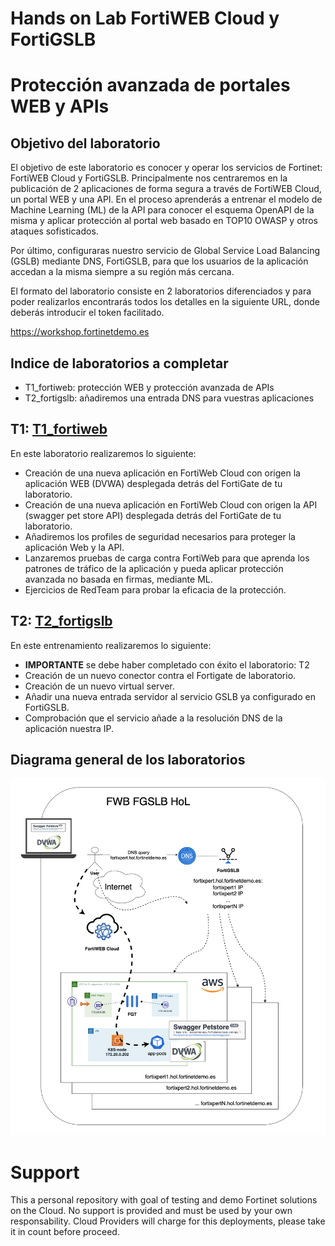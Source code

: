 # Hands on Lab FortiWEB Cloud y FortiGSLB
# Protección avanzada de portales WEB y APIs
## Objetivo del laboratorio
El objetivo de este laboratorio es conocer y operar los servicios de Fortinet: FortiWEB Cloud y FortiGSLB. Principalmente nos centraremos en la publicación de 2 aplicaciones de forma segura a través de FortiWEB Cloud, un portal WEB y una API. En el proceso aprenderás a entrenar el modelo de Machine Learning (ML) de la API para conocer el esquema OpenAPI de la misma y aplicar protección al portal web basado en TOP10 OWASP y otros ataques sofisticados.

Por último, configuraras nuestro servicio de Global Service Load Balancing (GSLB) mediante DNS, FortiGSLB, para que los usuarios de la aplicación accedan a la misma siempre a su región más cercana. 

El formato del laboratorio consiste en 2 laboratorios diferenciados y para poder realizarlos encontrarás todos los detalles en la siguiente URL, donde deberás introducir el token facilitado.

https://workshop.fortinetdemo.es

## Indice de laboratorios a completar
* T1_fortiweb: protección WEB y protección avanzada de APIs
* T2_fortigslb: añadiremos una entrada DNS para vuestras aplicaciones

## T1: [T1_fortiweb](./T1_fortiweb)

En este laboratorio realizaremos lo siguiente:
- Creación de una nueva aplicación en FortiWeb Cloud con origen la aplicación WEB (DVWA) desplegada detrás del FortiGate de tu laboratorio. 
- Creación de una nueva aplicación en FortiWeb Cloud con origen la API (swagger pet store API) desplegada detrás del FortiGate de tu laboratorio. 
- Añadiremos los profiles de seguridad necesarios para proteger la aplicación Web y la API. 
- Lanzaremos pruebas de carga contra FortiWeb para que aprenda los patrones de tráfico de la aplicación y pueda aplicar protección avanzada no basada en firmas, mediante ML.
- Ejercicios de RedTeam para probar la eficacia de la protección.

## T2: [T2_fortigslb](./T2_fortigslb)

En este entrenamiento realizaremos lo siguiente:
- **IMPORTANTE** se debe haber completado con éxito el laboratorio: T2
- Creación de un nuevo conector contra el Fortigate de laboratorio.
- Creación de un nuevo virtual server.
- Añadir una nueva entrada servidor al servicio GSLB ya configurado en FortiGSLB.
- Comprobación que el servicio añade a la resolución DNS de la aplicación nuestra IP.

## Diagrama general de los laboratorios

![architecture overview](images/image0.png)

# Support
This a personal repository with goal of testing and demo Fortinet solutions on the Cloud. No support is provided and must be used by your own responsability. Cloud Providers will charge for this deployments, please take it in count before proceed.

